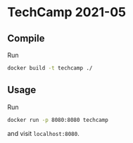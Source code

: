 # TechCamp 2021-05

## Compile

Run

```bash
docker build -t techcamp ./
```

## Usage

Run

```bash
docker run -p 8080:8080 techcamp
```

and visit `localhost:8080`.
